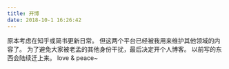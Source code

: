 ```yaml
---
title: 开博
date: 2018-10-1 16:26:42
---
```


原本考虑在知乎或简书更新日常。
但这两个平台已经被我用来维护其他领域的内容了。
为了避免大家被老孟的其他身份干扰，最后决定开个人博客。
以前写的东西会陆续迁上来。
love & peace~